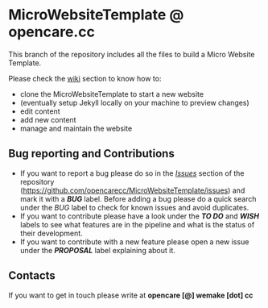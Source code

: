 # MicroWebsiteTemplate @ opencare.cc

This branch of the repository includes all the files to build a Micro Website Template.

Please check the [wiki](https://github.com/opencarecc/MicroWebsiteTemplate/wiki) section to know how to:
* clone the MicroWebsiteTemplate to start a new website
* (eventually setup Jekyll locally on your machine to preview changes)
* edit content
* add new content
* manage and maintain the website

## Bug reporting and Contributions
* If you want to report a bug please do so in the *[Issues](https://github.com/opencarecc/MicroWebsiteTemplate/issues)* section of the repository (<https://github.com/opencarecc/MicroWebsiteTemplate/issues>) and mark it with a _**BUG**_ label. Before adding a bug please do a quick search under the *BUG* label to check for known issues and avoid duplicates.
* If you want to contribute please have a look under the _**TO DO**_ and _**WISH**_ labels to see what features are in the pipeline and what is the status of their development.
* If you want to contribute with a new feature please open a new issue under the _**PROPOSAL**_ label explaining about it.

## Contacts

If you want to get in touch please write at **opencare [@] wemake [dot] cc**
